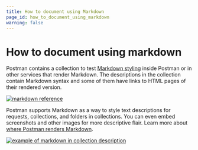 ```yaml
---
title: How to document using Markdown
page_id: how_to_document_using_markdown
warning: false
---
```


# How to document using markdown

Postman contains a collection to test [Markdown styling](https://documenter.getpostman.com/view/4630964/S1LsXVJy) inside Postman or in other services that render Markdown. The descriptions in the collection contain Markdown syntax and some of them have links to HTML pages of their rendered version.

[![markdown reference](https://s3.amazonaws.com/postman-static-getpostman-com/postman-docs/59188697.png)](https://s3.amazonaws.com/postman-static-getpostman-com/postman-docs/59188697.png)

Postman supports Markdown as a way to style text descriptions for requests, collections, and folders in collections. You can even embed screenshots and other images for more descriptive flair. Learn more about [where Postman renders Markdown](postman/collections/using_markdown_for_descriptions.md).

[![example of markdown in collection description](https://s3.amazonaws.com/postman-static-getpostman-com/postman-docs/WS-docs-markdown-p2.png)](https://s3.amazonaws.com/postman-static-getpostman-com/postman-docs/WS-docs-markdown-p2.png)

